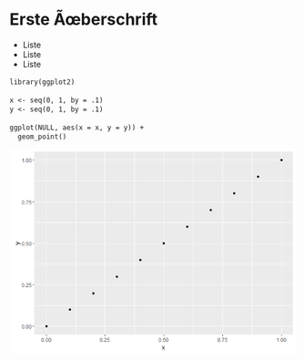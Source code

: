 Erste Ãœberschrift
==================

-   Liste
-   Liste
-   Liste

<!-- -->

    library(ggplot2)

    x <- seq(0, 1, by = .1)
    y <- seq(0, 1, by = .1)

    ggplot(NULL, aes(x = x, y = y)) +
      geom_point()

![](README_files/figure-markdown_strict/unnamed-chunk-1-1.png)
